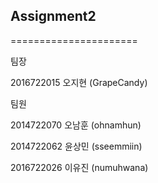 ## Assignment2
======================

팀장

2016722015 오지현 (GrapeCandy)

팀원

2014722070 오남훈 (ohnamhun)

2014722062 윤상민 (sseemmiin)

2016722026 이유진 (numuhwana)
